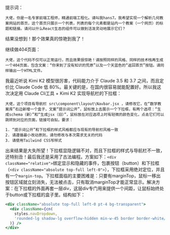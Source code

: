 提示词：

```
大佬，你是一名专家前端工程师，精通前端工程化。请叫我hans7。我希望实现一个解析几何教案网站的首页，这个首页只展示一个列表，列表的每个元素都是站内一个教案（一个网页）的标题和链接。请问以什么React生态的组件可以做到活泼灵动地展示它们？
```

结果没想到！那个效果真的惊艳到我了！

继续做404页面：

```
大佬，这个代码不仅可以正常运行，而且效果很惊艳！请按照同样的风格、同样的技术栈再生成一个404页面，包含文案：“你来到了没有知识的荒原”以及一个天蓝色的“返回首页”按钮。请同样输出一个HTML文件。
```

我最近听说 Kimi K2 模型很厉害，代码能力介于 Claude 3.5 和 3.7 之间，而且定价比 Claude Code 低 80%。最关键的是，在国内很容易就能配置好。所以我这次决定用 Claude Cli工具 + Kimi K2 实现导航栏的下拉框：

```
大佬，这个项目有导航栏 src\component\layout\Navbar.jsx ，请修改它，在“数学教案库”右边新增一个盒子，文案“提示词公开”，鼠标放上去展示一个下拉框，有两个选项：“生成schema（新）”和“生成jsx（旧）”，鼠标放在对应选项上时有轻微的颜色变化，点击它们可以跳转到对应的页面，链接可自拟。要求：

1. “提示词公开”和下拉框的样式风格都应与现有的导航栏风格一致
2. 请遵循最小改动原则，请勿修改与本次需求无关的代码
3. 请使用Tailwind CSS写样式
```

出来结果是大失所望！下拉框显隐逻辑不对，而且下拉框的样式与导航栏不一致，还特别丑！最后我还是采用了古法编程。方案如下：`<div className="relative">`绑定显示和隐藏的事件，包裹按钮（button）和下拉框（`<div className="absolute top-full left-0">`），下拉框采用绝对定位，并且有一个`margin-top`。下拉框面临的主要困难是：只要有marginTop，鼠标一移出按钮区域就立刻消失，无法被点击，只有取消marginTop才能正常显示。解决方案：在下拉框的外面再套一层div，这层div专门用来提供一个间距，让鼠标始终处于button或下拉框的盒子里。结构如下：

```jsx
<div className="absolute top-full left-0 pt-4 bg-transparent">
  <div className={cn(
    styles.navDropdown,
    'rounded-lg shadow-lg overflow-hidden min-w-45 border border-white/20'
  )} />
</div>
```

